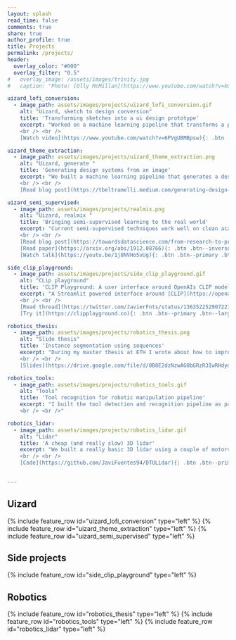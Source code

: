 ```yaml
---
layout: splash
read_time: false
comments: true
share: true
author_profile: true
title: Projects
permalink: /projects/
header:
  overlay_color: "#000"
  overlay_filter: "0.5"
#   overlay_image: /assets/images/trinity.jpg
#   caption: "Photo: [Olly McMillan](https://www.youtube.com/watch?v=kQkZeXHfgwA&t=1s)"

uizard_lofi_conversion:
  - image_path: assets/images/projects/uizard_lofi_conversion.gif
    alt: "Uizard, sketch to design conversion"
    title: 'Transforming sketches into a ui design prototype'
    excerpt: "Worked on a machine learning pipeline that transforms a picture of a rough sketch into a high fidelity design.
    <br /> <br />
    [Watch video](https://www.youtube.com/watch?v=6PVgUBMBpsw){: .btn .btn--inverse .btn--large} &emsp; [Try it](https://app.uizard.io/auth/sign-up){: .btn .btn--primary .btn--large}"

uizard_theme_extraction:
  - image_path: assets/images/projects/uizard_theme_extraction.png
    alt: "Uizard, generate "
    title: 'Generating design systems from an image'
    excerpt: "We built a machine learning pipeline that generates a design system (with styles for buttons, text and other components) from an image, webpage or Sketch file. 
    <br /> <br />
    [Read blog post](https://tbeltramelli.medium.com/generating-design-systems-using-deep-learning-abe8d1195960){: .btn .btn--inverse .btn--large} &emsp; [Try it](https://app.uizard.io/auth/sign-up){: .btn .btn--primary .btn--large}"

uizard_semi_supervised:
  - image_path: assets/images/projects/realmix.png
    alt: "Uizard, realmix "
    title: 'Bringing semi-supervised learning to the real world'
    excerpt: "Current semi-supervised techniques work well on clean academic datasets. What does it take to make them work while building a product? At Uizard we have done a bunch of research to answer this question. 
    <br /> <br />
    [Read blog post](https://towardsdatascience.com/from-research-to-production-with-deep-semi-supervised-learning-7caaedc39093){: .btn .btn--inverse .btn--large} &emsp;
    [Read paper](https://arxiv.org/abs/1912.08766){: .btn .btn--inverse .btn--large} &emsp;
    [Watch talk](https://youtu.be/1j8NVHo5vUg){: .btn .btn--primary .btn--large}"

side_clip_playground:
  - image_path: assets/images/projects/side_clip_playground.gif
    alt: "CLip playground"
    title: 'CLIP Playground: A user interface around OpenAIs CLIP model'
    excerpt: "A Streamlit powered interface around [CLIP](https://openai.com/blog/clip/). 
    <br /> <br />
    [Read thread](https://twitter.com/JavierFnts/status/1363522529072214019?s=20){: .btn .btn--inverse .btn--large} &emsp;
    [Try it](https://clipplayground.co){: .btn .btn--primary .btn--large}"

robotics_thesis:
  - image_path: assets/images/projects/robotics_thesis.png
    alt: "Slide thesis"
    title: 'Instance segmentation using sequences'
    excerpt: "During my master thesis at ETH I wrote about how to improve instance segmentation models (like Mask R-CNN) with a sequence of images. 
    <br /> <br />
    [Slides](https://drive.google.com/file/d/0B8E2dzNzwAG0bGRzR3IwRHdyd196ZVRkZjJnXzBhVnhLbzVV/view?usp=sharing){: .btn .btn--primary .btn--large}"

robotics_tools:
  - image_path: assets/images/projects/robotics_tools.gif
    alt: "Tools"
    title: 'Tool recognition for robotic manipulation pipeline'
    excerpt: "I built the tool detection and recognition pipeline as part of a robotics challenge.  
    <br /> <br />"

robotics_lidar:
  - image_path: assets/images/projects/robotics_lidar.gif
    alt: "Lidar"
    title: 'A cheap (and really slow) 3D lidar'
    excerpt: "We built a really basic 3D lidar using a couple of motors, a sensor and some electronics. Th Lidar will then send the measurements to a computer for visualization.  
    <br /> <br />
    [Code](https://github.com/JaviFuentes94/DTULidar){: .btn .btn--primary .btn--large}"

 
---
```

## Uizard
{% include feature_row id="uizard_lofi_conversion" type="left" %}
{% include feature_row id="uizard_theme_extraction" type="left" %}
{% include feature_row id="uizard_semi_supervised" type="left" %}

## Side projects
{% include feature_row id="side_clip_playground" type="left" %}
## Robotics
{% include feature_row id="robotics_thesis" type="left" %}
{% include feature_row id="robotics_tools" type="left" %}
{% include feature_row id="robotics_lidar" type="left" %}
